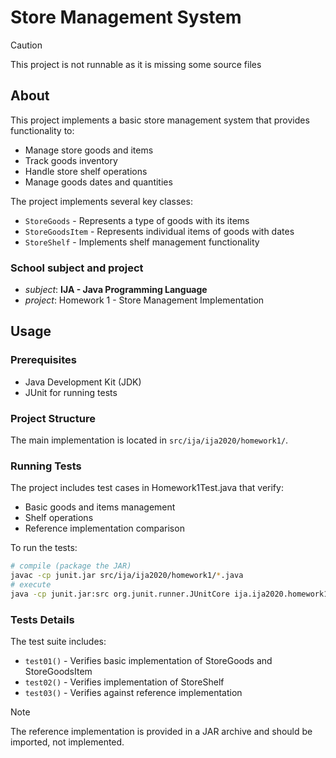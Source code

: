 # Store Management System

> [!CAUTION]
> This project is not runnable as it is missing some source files

## About

This project implements a basic store management system that provides functionality to:

- Manage store goods and items
- Track goods inventory
- Handle store shelf operations
- Manage goods dates and quantities

The project implements several key classes:

- `StoreGoods` - Represents a type of goods with its items
- `StoreGoodsItem` - Represents individual items of goods with dates
- `StoreShelf` - Implements shelf management functionality

### School subject and project
-   *subject*: **IJA - Java Programming Language**
-   *project*: Homework 1 - Store Management Implementation

## Usage

### Prerequisites

- Java Development Kit (JDK)
- JUnit for running tests

### Project Structure

The main implementation is located in `src/ija/ija2020/homework1/`.

### Running Tests

The project includes test cases in Homework1Test.java that verify:

- Basic goods and items management
- Shelf operations
- Reference implementation comparison

To run the tests:
```bash
# compile (package the JAR)
javac -cp junit.jar src/ija/ija2020/homework1/*.java
# execute
java -cp junit.jar:src org.junit.runner.JUnitCore ija.ija2020.homework1.Homework1Test
```

### Tests Details
The test suite includes:

- `test01()` - Verifies basic implementation of StoreGoods and StoreGoodsItem
- `test02()` - Verifies implementation of StoreShelf
- `test03()` - Verifies against reference implementation

> [!NOTE] 
> The reference implementation is provided in a JAR archive and should be imported, not implemented.